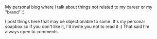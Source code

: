 My personal blog where I talk about things not related to my career or my
"brand" :)

I post things here that may be objectionable to some. It's my personal soapbox
so if you don't like it, I'd invite you not to read it :) That said I'm always
open to comments.
